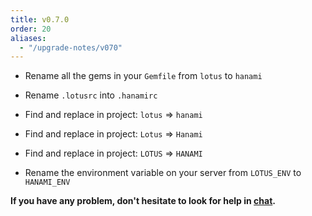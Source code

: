 ```yaml
---
title: v0.7.0
order: 20
aliases:
  - "/upgrade-notes/v070"
---
```


  * Rename all the gems in your `Gemfile` from `lotus` to `hanami`

  * Rename `.lotusrc` into `.hanamirc`

  * Find and replace in project: `lotus` => `hanami`

  * Find and replace in project: `Lotus` => `Hanami`

  * Find and replace in project: `LOTUS` => `HANAMI`

  * Rename the environment variable on your server from `LOTUS_ENV` to `HANAMI_ENV`

**If you have any problem, don't hesitate to look for help in [chat](http://chat.hanamirb.org).**
